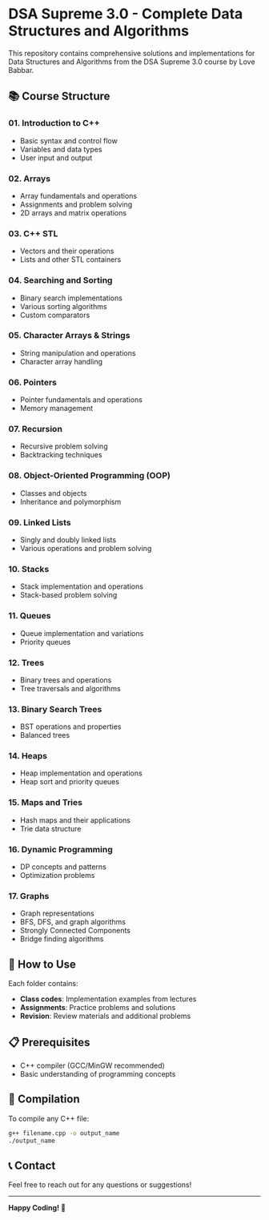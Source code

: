# DSA Supreme 3.0 - Complete Data Structures and Algorithms

This repository contains comprehensive solutions and implementations for Data Structures and Algorithms from the DSA Supreme 3.0 course by Love Babbar.

## 📚 Course Structure

### 01. Introduction to C++
- Basic syntax and control flow
- Variables and data types
- User input and output

### 02. Arrays
- Array fundamentals and operations
- Assignments and problem solving
- 2D arrays and matrix operations

### 03. C++ STL
- Vectors and their operations
- Lists and other STL containers

### 04. Searching and Sorting
- Binary search implementations
- Various sorting algorithms
- Custom comparators

### 05. Character Arrays & Strings
- String manipulation and operations
- Character array handling

### 06. Pointers
- Pointer fundamentals and operations
- Memory management

### 07. Recursion
- Recursive problem solving
- Backtracking techniques

### 08. Object-Oriented Programming (OOP)
- Classes and objects
- Inheritance and polymorphism

### 09. Linked Lists
- Singly and doubly linked lists
- Various operations and problem solving

### 10. Stacks
- Stack implementation and operations
- Stack-based problem solving

### 11. Queues
- Queue implementation and variations
- Priority queues

### 12. Trees
- Binary trees and operations
- Tree traversals and algorithms

### 13. Binary Search Trees
- BST operations and properties
- Balanced trees

### 14. Heaps
- Heap implementation and operations
- Heap sort and priority queues

### 15. Maps and Tries
- Hash maps and their applications
- Trie data structure

### 16. Dynamic Programming
- DP concepts and patterns
- Optimization problems

### 17. Graphs
- Graph representations
- BFS, DFS, and graph algorithms
- Strongly Connected Components
- Bridge finding algorithms

## 🚀 How to Use

Each folder contains:
- **Class codes**: Implementation examples from lectures
- **Assignments**: Practice problems and solutions
- **Revision**: Review materials and additional problems

## 📋 Prerequisites

- C++ compiler (GCC/MinGW recommended)
- Basic understanding of programming concepts

## 🔧 Compilation

To compile any C++ file:
```bash
g++ filename.cpp -o output_name
./output_name
```

## 📞 Contact

Feel free to reach out for any questions or suggestions!

---
**Happy Coding! 🎯**
